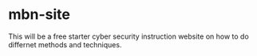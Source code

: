 # mbn-site

This will be a free starter cyber security instruction website on how to do differnet methods and techniques.
